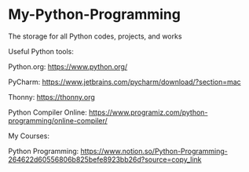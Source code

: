 # My-Python-Programming
The storage for all Python codes, projects, and works

Useful Python tools:

Python.org: https://www.python.org/

PyCharm: https://www.jetbrains.com/pycharm/download/?section=mac

Thonny: https://thonny.org

Python Compiler Online: https://www.programiz.com/python-programming/online-compiler/

My Courses:

Python Programming: https://www.notion.so/Python-Programming-264622d60556806b825befe8923bb26d?source=copy_link

